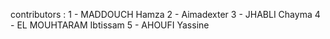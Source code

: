 contributors : 
1 - MADDOUCH Hamza
2 - Aimadexter
3 - JHABLI Chayma
4 - EL MOUHTARAM Ibtissam
5 - AHOUFI Yassine
